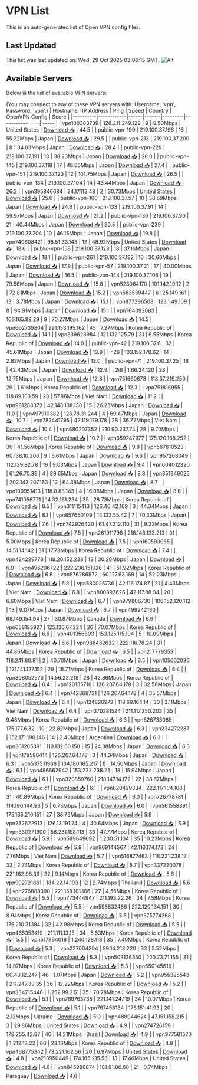 # VPN List

This is an auto-generated list of Open VPN config files.

## Last Updated

This list was last updated on: Wed, 29 Oct 2025 03:06:15 GMT.
![Alt](https://repobeats.axiom.co/api/embed/186b98318ef1479477931607c1ad7d823f12451f.svg "Repobeats analytics image")

## Available Servers

Below is the list of available VPN servers:

(You may connect to any of these VPN servers with: Username: 'vpn', Password: 'vpn'.)
| Hostname | IP Address | Ping | Speed | Country | OpenVPN Config | Score |
|----------|------------|------|-------|---------|----------------| ----- |
| vpn100383739 | 128.211.249.129 | 9 | 9.50Mbps | United States | [Download 📥](./configs/server_0_US.ovpn) | 44.5 |
| public-vpn-199 | 219.100.37.196 | 16 | 55.32Mbps | Japan | [Download 📥](./configs/server_1_JP.ovpn) | 29.5 |
| public-vpn-213 | 219.100.37.200 | 8 | 34.03Mbps | Japan | [Download 📥](./configs/server_2_JP.ovpn) | 28.4 |
| public-vpn-229 | 219.100.37.191 | 18 | 38.23Mbps | Japan | [Download 📥](./configs/server_3_JP.ovpn) | 28.0 |
| public-vpn-145 | 219.100.37.118 | 17 | 48.65Mbps | Japan | [Download 📥](./configs/server_4_JP.ovpn) | 27.4 |
| public-vpn-151 | 219.100.37.120 | 12 | 101.75Mbps | Japan | [Download 📥](./configs/server_5_JP.ovpn) | 26.5 |
| public-vpn-134 | 219.100.37.104 | 14 | 43.44Mbps | Japan | [Download 📥](./configs/server_6_JP.ovpn) | 26.2 |
| vpn395846684 | 24.17.113.48 | 2 | 30.73Mbps | United States | [Download 📥](./configs/server_7_US.ovpn) | 25.0 |
| public-vpn-100 | 219.100.37.57 | 10 | 38.69Mbps | Japan | [Download 📥](./configs/server_8_JP.ovpn) | 24.8 |
| public-vpn-133 | 219.100.37.91 | 14 | 59.97Mbps | Japan | [Download 📥](./configs/server_9_JP.ovpn) | 21.2 |
| public-vpn-130 | 219.100.37.90 | 21 | 40.44Mbps | Japan | [Download 📥](./configs/server_10_JP.ovpn) | 20.5 |
| public-vpn-239 | 219.100.37.204 | 10 | 46.15Mbps | Japan | [Download 📥](./configs/server_11_JP.ovpn) | 19.8 |
| vpn740608421 | 98.51.33.143 | 12 | 48.92Mbps | United States | [Download 📥](./configs/server_12_US.ovpn) | 18.6 |
| public-vpn-158 | 219.100.37.123 | 18 | 37.16Mbps | Japan | [Download 📥](./configs/server_13_JP.ovpn) | 18.1 |
| public-vpn-261 | 219.100.37.192 | 10 | 30.60Mbps | Japan | [Download 📥](./configs/server_14_JP.ovpn) | 17.9 |
| public-vpn-57 | 219.100.37.21 | 17 | 40.00Mbps | Japan | [Download 📥](./configs/server_15_JP.ovpn) | 16.5 |
| public-vpn-144 | 219.100.37.106 | 19 | 79.56Mbps | Japan | [Download 📥](./configs/server_16_JP.ovpn) | 15.8 |
| vpn528064170 | 101.142.19.12 | 2 | 72.81Mbps | Japan | [Download 📥](./configs/server_17_JP.ovpn) | 15.2 |
| vpn683539447 | 61.25.149.161 | 13 | 3.78Mbps | Japan | [Download 📥](./configs/server_18_JP.ovpn) | 15.1 |
| vpn877296508 | 123.1.49.109 | 8 | 94.91Mbps | Japan | [Download 📥](./configs/server_19_JP.ovpn) | 15.1 |
| vpn764092683 | 106.165.88.29 | 9 | 70.27Mbps | Japan | [Download 📥](./configs/server_20_JP.ovpn) | 14.5 |
| vpn662739804 | 221.153.195.162 | 45 | 7.27Mbps | Korea Republic of | [Download 📥](./configs/server_21_KR.ovpn) | 14.1 |
| vpn339628984 | 121.132.125.79 | 31 | 6.55Mbps | Korea Republic of | [Download 📥](./configs/server_22_KR.ovpn) | 14.0 |
| public-vpn-42 | 219.100.37.6 | 32 | 45.61Mbps | Japan | [Download 📥](./configs/server_23_JP.ovpn) | 13.9 |
| n26 | 103.152.178.62 | 14 | 2.82Mbps | Japan | [Download 📥](./configs/server_24_JP.ovpn) | 13.0 |
| public-vpn-71 | 219.100.37.25 | 18 | 42.43Mbps | Japan | [Download 📥](./configs/server_25_JP.ovpn) | 12.9 |
| 2i6 | 1.66.34.120 | 28 | 12.75Mbps | Japan | [Download 📥](./configs/server_26_JP.ovpn) | 12.8 |
| vpn751660673 | 118.37.219.250 | 29 | 1.61Mbps | Korea Republic of | [Download 📥](./configs/server_27_KR.ovpn) | 12.3 |
| vpn791816955 | 118.69.103.59 | 28 | 57.86Mbps | Viet Nam | [Download 📥](./configs/server_28_VN.ovpn) | 11.2 |
| vpn981288372 | 42.148.138.138 | 15 | 26.25Mbps | Japan | [Download 📥](./configs/server_29_JP.ovpn) | 11.0 |
| vpn497910382 | 126.78.31.244 | 4 | 69.47Mbps | Japan | [Download 📥](./configs/server_30_JP.ovpn) | 10.7 |
| vpn782441795 | 42.119.179.178 | 28 | 36.72Mbps | Viet Nam | [Download 📥](./configs/server_31_VN.ovpn) | 10.4 |
| vpn680207352 | 210.90.237.74 | 28 | 9.70Mbps | Korea Republic of | [Download 📥](./configs/server_32_KR.ovpn) | 10.2 |
| vpn659247977 | 175.120.168.252 | 36 | 41.56Mbps | Korea Republic of | [Download 📥](./configs/server_33_KR.ovpn) | 9.8 |
| vpn567810523 | 60.138.10.206 | 9 | 5.61Mbps | Japan | [Download 📥](./configs/server_34_JP.ovpn) | 9.6 |
| vpn957208049 | 112.139.32.78 | 19 | 9.03Mbps | Japan | [Download 📥](./configs/server_35_JP.ovpn) | 9.4 |
| vpn604012320 | 61.26.70.39 | 4 | 89.65Mbps | Japan | [Download 📥](./configs/server_36_JP.ovpn) | 8.8 |
| vpn351946025 | 202.143.207.163 | 12 | 64.88Mbps | Japan | [Download 📥](./configs/server_37_JP.ovpn) | 8.7 |
| vpn100951413 | 118.0.88.143 | 4 | 16.05Mbps | Japan | [Download 📥](./configs/server_38_JP.ovpn) | 8.6 |
| vpn741056771 | 14.32.161.234 | 35 | 28.73Mbps | Korea Republic of | [Download 📥](./configs/server_39_KR.ovpn) | 8.5 |
| vpn311115413 | 126.40.42.169 | 3 | 44.34Mbps | Japan | [Download 📥](./configs/server_40_JP.ovpn) | 8.1 |
| vpn857650109 | 14.132.55.42 | 7 | 70.33Mbps | Japan | [Download 📥](./configs/server_41_JP.ovpn) | 7.6 |
| vpn742926420 | 61.47.212.110 | 31 | 9.22Mbps | Korea Republic of | [Download 📥](./configs/server_42_KR.ovpn) | 7.5 |
| vpn261911798 | 218.148.133.213 | 31 | 5.00Mbps | Korea Republic of | [Download 📥](./configs/server_43_KR.ovpn) | 7.5 |
| vpn160593065 | 14.51.14.142 | 31 | 17.73Mbps | Korea Republic of | [Download 📥](./configs/server_44_KR.ovpn) | 7.4 |
| vpn424229778 | 118.20.152.238 | 12 | 30.26Mbps | Japan | [Download 📥](./configs/server_45_JP.ovpn) | 6.9 |
| vpn496296722 | 222.236.151.128 | 41 | 51.92Mbps | Korea Republic of | [Download 📥](./configs/server_46_KR.ovpn) | 6.8 |
| vpn876286872 | 60.127.63.169 | 14 | 52.23Mbps | Japan | [Download 📥](./configs/server_47_JP.ovpn) | 6.8 |
| vpn580025736 | 42.116.174.87 | 21 | 4.43Mbps | Viet Nam | [Download 📥](./configs/server_48_VN.ovpn) | 6.8 |
| vpn800892626 | 42.117.88.34 | 20 | 6.60Mbps | Viet Nam | [Download 📥](./configs/server_49_VN.ovpn) | 6.7 |
| vpn979806730 | 106.152.120.112 | 13 | 9.07Mbps | Japan | [Download 📥](./configs/server_50_JP.ovpn) | 6.7 |
| vpn499242130 | 68.149.154.94 | 27 | 30.87Mbps | Canada | [Download 📥](./configs/server_51_CA.ovpn) | 6.6 |
| vpn658185927 | 125.136.67.224 | 26 | 70.07Mbps | Korea Republic of | [Download 📥](./configs/server_52_KR.ovpn) | 6.6 |
| vpn401356693 | 153.125.115.104 | 5 | 10.09Mbps | Japan | [Download 📥](./configs/server_53_JP.ovpn) | 6.6 |
| vpn986432632 | 222.116.78.24 | 31 | 44.86Mbps | Korea Republic of | [Download 📥](./configs/server_54_KR.ovpn) | 6.5 |
| vpn217779353 | 118.241.80.81 | 2 | 40.70Mbps | Japan | [Download 📥](./configs/server_55_JP.ovpn) | 6.5 |
| vpn105002036 | 121.141.127.152 | 28 | 16.71Mbps | Korea Republic of | [Download 📥](./configs/server_56_KR.ovpn) | 6.4 |
| vpn808052676 | 14.56.23.218 | 28 | 42.86Mbps | Korea Republic of | [Download 📥](./configs/server_57_KR.ovpn) | 6.4 |
| vpn120135710 | 126.207.64.178 | 3 | 32.58Mbps | Japan | [Download 📥](./configs/server_58_JP.ovpn) | 6.4 |
| vpn742868731 | 126.207.64.178 | 4 | 35.57Mbps | Japan | [Download 📥](./configs/server_59_JP.ovpn) | 6.4 |
| vpn124826973 | 118.68.164.14 | 30 | 3.11Mbps | Viet Nam | [Download 📥](./configs/server_60_VN.ovpn) | 6.4 |
| vpn370281524 | 211.117.250.203 | 35 | 9.48Mbps | Korea Republic of | [Download 📥](./configs/server_61_KR.ovpn) | 6.3 |
| vpn826733085 | 175.177.6.32 | 10 | 22.82Mbps | Japan | [Download 📥](./configs/server_62_JP.ovpn) | 6.3 |
| vpn234272287 | 152.171.190.146 | 14 | 3.40Mbps | Argentina | [Download 📥](./configs/server_63_AR.ovpn) | 6.3 |
| vpn361285391 | 110.132.50.150 | 15 | 24.38Mbps | Japan | [Download 📥](./configs/server_64_JP.ovpn) | 6.3 |
| vpn179590414 | 126.207.64.178 | 3 | 44.34Mbps | Japan | [Download 📥](./configs/server_65_JP.ovpn) | 6.3 |
| vpn537511968 | 134.180.165.217 | 8 | 14.50Mbps | Japan | [Download 📥](./configs/server_66_JP.ovpn) | 6.1 |
| vpn486662942 | 153.232.238.25 | 18 | 15.94Mbps | Japan | [Download 📥](./configs/server_67_JP.ovpn) | 6.1 |
| vpn320859760 | 218.147.14.172 | 22 | 38.67Mbps | Korea Republic of | [Download 📥](./configs/server_68_KR.ovpn) | 6.1 |
| vpn820429334 | 222.117.104.108 | 31 | 40.89Mbps | Korea Republic of | [Download 📥](./configs/server_69_KR.ovpn) | 6.0 |
| vpn726778781 | 114.190.144.93 | 5 | 6.73Mbps | Japan | [Download 📥](./configs/server_70_JP.ovpn) | 6.0 |
| vpn561558391 | 175.135.210.151 | 27 | 38.79Mbps | Japan | [Download 📥](./configs/server_71_JP.ovpn) | 5.9 |
| vpn252622913 | 126.13.191.74 | 4 | 40.64Mbps | Japan | [Download 📥](./configs/server_72_JP.ovpn) | 5.9 |
| vpn330271900 | 58.231.158.113 | 36 | 47.77Mbps | Korea Republic of | [Download 📥](./configs/server_73_KR.ovpn) | 5.9 |
| vpn589649692 | 1.230.51.134 | 35 | 10.23Mbps | Korea Republic of | [Download 📥](./configs/server_74_KR.ovpn) | 5.8 |
| vpn969144567 | 42.116.174.173 | 24 | 7.76Mbps | Viet Nam | [Download 📥](./configs/server_75_VN.ovpn) | 5.7 |
| vpn516877463 | 118.221.238.17 | 33 | 2.74Mbps | Korea Republic of | [Download 📥](./configs/server_76_KR.ovpn) | 5.7 |
| vpn337220076 | 221.162.98.36 | 32 | 9.14Mbps | Korea Republic of | [Download 📥](./configs/server_77_KR.ovpn) | 5.6 |
| vpn992721861 | 184.22.14.193 | 12 | 2.74Mbps | Thailand | [Download 📥](./configs/server_78_TH.ovpn) | 5.6 |
| vpn276888390 | 221.158.101.106 | 27 | 4.56Mbps | Korea Republic of | [Download 📥](./configs/server_79_KR.ovpn) | 5.5 |
| vpn773444947 | 211.193.22.26 | 34 | 7.58Mbps | Korea Republic of | [Download 📥](./configs/server_80_KR.ovpn) | 5.5 |
| vpn598832486 | 222.120.134.151 | 30 | 8.94Mbps | Korea Republic of | [Download 📥](./configs/server_81_KR.ovpn) | 5.5 |
| vpn375774268 | 175.210.31.184 | 32 | 42.98Mbps | Korea Republic of | [Download 📥](./configs/server_82_KR.ovpn) | 5.5 |
| vpn465353419 | 211.111.13.18 | 34 | 5.63Mbps | Korea Republic of | [Download 📥](./configs/server_83_KR.ovpn) | 5.5 |
| vpn517964018 | 1.240.128.118 | 35 | 7.40Mbps | Korea Republic of | [Download 📥](./configs/server_84_KR.ovpn) | 5.3 |
| vpn227004204 | 59.14.218.220 | 33 | 5.52Mbps | Korea Republic of | [Download 📥](./configs/server_85_KR.ovpn) | 5.3 |
| vpn503136350 | 220.73.71.155 | 31 | 14.07Mbps | Korea Republic of | [Download 📥](./configs/server_86_KR.ovpn) | 5.3 |
| vpn650145616 | 60.43.12.247 | 46 | 1.07Mbps | Japan | [Download 📥](./configs/server_87_JP.ovpn) | 5.2 |
| vpn955325543 | 211.247.39.35 | 36 | 12.22Mbps | Korea Republic of | [Download 📥](./configs/server_88_KR.ovpn) | 5.2 |
| vpn334715446 | 1.252.99.217 | 35 | 70.78Mbps | Korea Republic of | [Download 📥](./configs/server_89_KR.ovpn) | 5.1 |
| vpn769763735 | 221.141.24.119 | 34 | 10.07Mbps | Korea Republic of | [Download 📥](./configs/server_90_KR.ovpn) | 5.1 |
| vpn767458184 | 178.151.41.93 | 20 | 2.13Mbps | Ukraine | [Download 📥](./configs/server_91_UA.ovpn) | 5.0 |
| vpn489044624 | 47.151.158.215 | 3 | 29.86Mbps | United States | [Download 📥](./configs/server_92_US.ovpn) | 4.9 |
| vpn274726159 | 179.255.42.87 | 46 | 14.21Mbps | Brazil | [Download 📥](./configs/server_93_BR.ovpn) | 4.9 |
| vpn977581570 | 1.212.13.22 | 66 | 23.16Mbps | Korea Republic of | [Download 📥](./configs/server_94_KR.ovpn) | 4.8 |
| vpn468775342 | 73.221.162.56 | 20 | 6.97Mbps | United States | [Download 📥](./configs/server_95_US.ovpn) | 4.8 |
| vpn213950449 | 174.165.215.53 | 13 | 17.46Mbps | United States | [Download 📥](./configs/server_96_US.ovpn) | 4.6 |
| vpn845980874 | 181.91.86.60 | 21 | 0.74Mbps | Paraguay | [Download 📥](./configs/server_97_PY.ovpn) | 4.6 |
